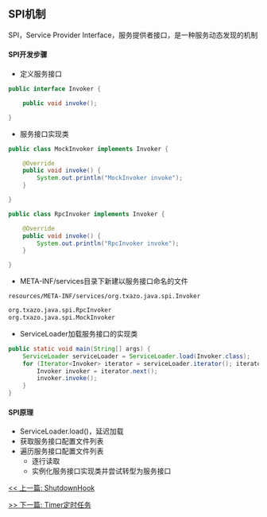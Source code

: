 ## SPI机制

SPI，Service Provider Interface，服务提供者接口，是一种服务动态发现的机制

#### SPI开发步骤

* 定义服务接口

```java
public interface Invoker {

    public void invoke();

}
```

* 服务接口实现类

```java
public class MockInvoker implements Invoker {

    @Override
    public void invoke() {
        System.out.println("MockInvoker invoke");
    }

}
```

```java
public class RpcInvoker implements Invoker {

    @Override
    public void invoke() {
        System.out.println("RpcInvoker invoke");
    }

}
```

* META-INF/services目录下新建以服务接口命名的文件

`resources/META-INF/services/org.txazo.java.spi.Invoker`

```txt
org.txazo.java.spi.RpcInvoker
org.txazo.java.spi.MockInvoker
```

* ServiceLoader加载服务接口的实现类

```java
public static void main(String[] args) {
    ServiceLoader serviceLoader = ServiceLoader.load(Invoker.class);
    for (Iterator<Invoker> iterator = serviceLoader.iterator(); iterator.hasNext(); ) {
        Invoker invoker = iterator.next();
        invoker.invoke();
    }
}
```

#### SPI原理

* ServiceLoader.load()，延迟加载
* 获取服务接口配置文件列表
* 遍历服务接口配置文件列表
    * 逐行读取
    * 实例化服务接口实现类并尝试转型为服务接口


[<< 上一篇: ShutdownHook](2-Java基础/ShutdownHook.md)

[>> 下一篇: Timer定时任务](2-Java基础/Timer定时任务.md)
